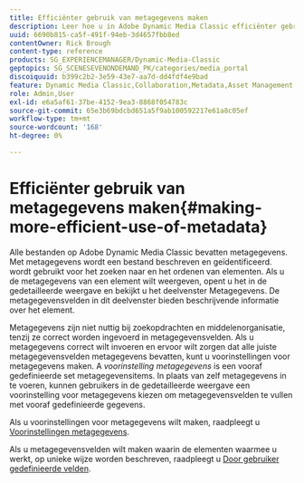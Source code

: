 ```yaml
---
title: Efficiënter gebruik van metagegevens maken
description: Leer hoe u in Adobe Dynamic Media Classic efficiënter gebruik kunt maken van metagegevens.
uuid: 6690b815-ca5f-491f-94eb-3d4657fbb8ed
contentOwner: Rick Brough
content-type: reference
products: SG_EXPERIENCEMANAGER/Dynamic-Media-Classic
geptopics: SG_SCENESEVENONDEMAND_PK/categories/media_portal
discoiquuid: b399c2b2-3e59-43e7-aa7d-dd4fdf4e9bad
feature: Dynamic Media Classic,Collaboration,Metadata,Asset Management
role: Admin,User
exl-id: e6a5af61-37be-4152-9ea3-8868f054783c
source-git-commit: 65e3b69bdcbd651a5f9ab100592217e61a8c05ef
workflow-type: tm+mt
source-wordcount: '168'
ht-degree: 0%

---
```


# Efficiënter gebruik van metagegevens maken{#making-more-efficient-use-of-metadata}

Alle bestanden op Adobe Dynamic Media Classic bevatten metagegevens. Met metagegevens wordt een bestand beschreven en geïdentificeerd. wordt gebruikt voor het zoeken naar en het ordenen van elementen. Als u de metagegevens van een element wilt weergeven, opent u het in de gedetailleerde weergave en bekijkt u het deelvenster Metagegevens. De metagegevensvelden in dit deelvenster bieden beschrijvende informatie over het element.

Metagegevens zijn niet nuttig bij zoekopdrachten en middelenorganisatie, tenzij ze correct worden ingevoerd in metagegevensvelden. Als u metagegevens correct wilt invoeren en ervoor wilt zorgen dat alle juiste metagegevensvelden metagegevens bevatten, kunt u voorinstellingen voor metagegevens maken. A *voorinstelling metagegevens* is een vooraf gedefinieerde set metagegevensitems. In plaats van zelf metagegevens in te voeren, kunnen gebruikers in de gedetailleerde weergave een voorinstelling voor metagegevens kiezen om metagegevensvelden te vullen met vooraf gedefinieerde gegevens.

Als u voorinstellingen voor metagegevens wilt maken, raadpleegt u [Voorinstellingen metagegevens](application-setup.md#metadata_presets).

Als u metagegevensvelden wilt maken waarin de elementen waarmee u werkt, op unieke wijze worden beschreven, raadpleegt u [Door gebruiker gedefinieerde velden](application-setup.md#user_defined_fields).
